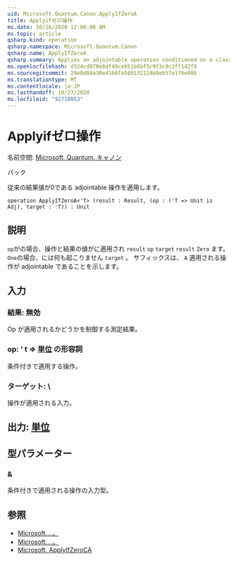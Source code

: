 ```yaml
---
uid: Microsoft.Quantum.Canon.ApplyIfZeroA
title: Applyifゼロ操作
ms.date: 10/26/2020 12:00:00 AM
ms.topic: article
qsharp.kind: operation
qsharp.namespace: Microsoft.Quantum.Canon
qsharp.name: ApplyIfZeroA
qsharp.summary: Applies an adjointable operation conditioned on a classical result value being zero.
ms.openlocfilehash: d324cd970e8df49ceb51b6bf5c9f3c9c3ff142f9
ms.sourcegitcommit: 29e0d88a30e4166fa580132124b0eb57e1f0e986
ms.translationtype: MT
ms.contentlocale: ja-JP
ms.lasthandoff: 10/27/2020
ms.locfileid: "92718053"
---
```

# <a name="applyifzeroa-operation"></a>Applyifゼロ操作

名前空間: [Microsoft. Quantum. キャノン](xref:Microsoft.Quantum.Canon)

パック [](https://nuget.org/packages/)


従来の結果値が0である adjointable 操作を適用します。

```qsharp
operation ApplyIfZeroA<'T> (result : Result, (op : ('T => Unit is Adj), target : 'T)) : Unit
```


## <a name="description"></a>説明

`op`がの場合、操作と結果の値がに適用され `result` `op` `target` `result` `Zero` ます。 `One`の場合、には何も起こりません `target` 。
サフィックスは、 `A` 適用される操作が adjointable であることを示します。

## <a name="input"></a>入力

### <a name="result--__invalidresult__"></a>結果: __無効 <Result>__

Op が適用されるかどうかを制御する測定結果。


### <a name="op--t--unit-adj"></a>op: ' t => [単位](xref:microsoft.quantum.lang-ref.unit) の形容詞

条件付きで適用する操作。


### <a name="target--t"></a>ターゲット: \

操作が適用される入力。



## <a name="output--unit"></a>出力: [単位](xref:microsoft.quantum.lang-ref.unit)



## <a name="type-parameters"></a>型パラメーター

### <a name="t"></a>&

条件付きで適用される操作の入力型。

## <a name="see-also"></a>参照

- [Microsoft....。](xref:Microsoft.Quantum.Canon.ApplyIfZeroC)
- [Microsoft....。](xref:Microsoft.Quantum.Canon.ApplyIfZeroA)
- [Microsoft. ApplyIfZeroCA](xref:Microsoft.Quantum.Canon.ApplyIfZeroCA)